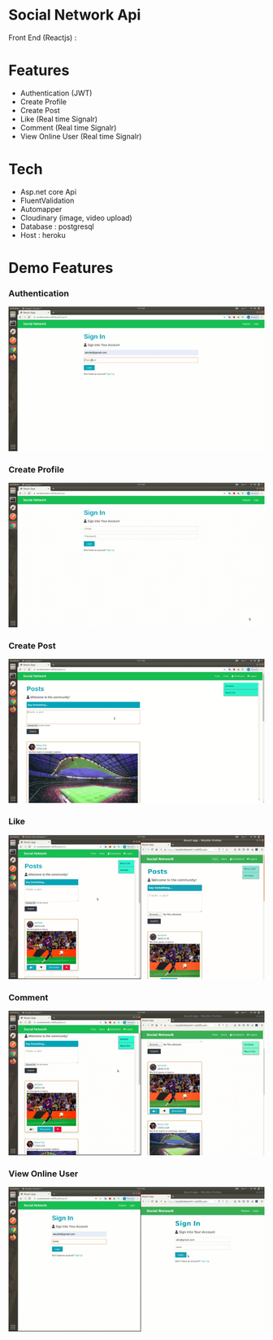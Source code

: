 # Social Network Api

Front End (Reactjs) : 

# Features 
  - Authentication (JWT)
  - Create Profile
  - Create Post
  - Like (Real time Signalr)
  - Comment (Real time Signalr)
  - View Online User (Real time Signalr)

# Tech
  - Asp.net core Api
  - FluentValidation 
  - Automapper
  - Cloudinary (image, video upload)
  - Database : postgresql
  - Host : heroku

# Demo Features

### Authentication
![alt text](https://github.com/ozil-thang/SocialNetwork_Backend/blob/master/doc/img/authentication.gif)
### Create Profile
![alt text](https://github.com/ozil-thang/SocialNetwork_Backend/blob/master/doc/img/createProfile.gif)
### Create Post
![alt text](https://github.com/ozil-thang/SocialNetwork_Backend/blob/master/doc/img/createPost.gif)
### Like
![alt text](https://github.com/ozil-thang/SocialNetwork_Backend/blob/master/doc/img/like.gif)

### Comment
![alt text](https://github.com/ozil-thang/SocialNetwork_Backend/blob/master/doc/img/comment.gif)

### View Online User
![alt text](https://github.com/ozil-thang/SocialNetwork_Backend/blob/master/doc/img/onlineUser.gif)
